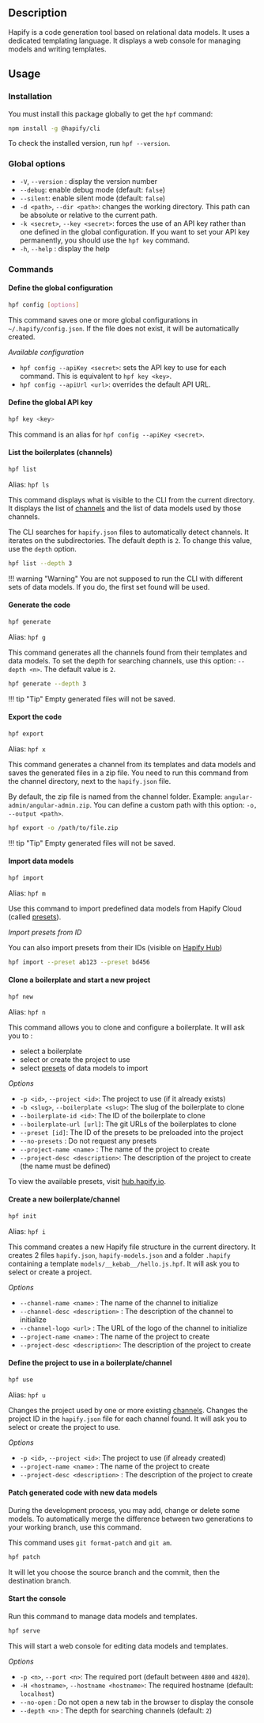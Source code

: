 ## Description

Hapify is a code generation tool based on relational data models.
It uses a dedicated templating language.
It displays a web console for managing models and writing templates.

## Usage

### Installation

You must install this package globally to get the `hpf` command:

```bash
npm install -g @hapify/cli
```

To check the installed version, run `hpf --version`.

### Global options

- `-V`, `--version` : display the version number
- `--debug`: enable debug mode (default: `false`)
- `--silent`: enable silent mode (default: `false`)
- `-d <path>`, `--dir <path>`: changes the working directory. This path can be absolute or relative to the current path.
- `-k <secret>`, `--key <secret>`: forces the use of an API key rather than one defined in the global configuration. If you want to set your API key permanently, you should use the `hpf key` command.
- `-h`, `--help` : display the help

### Commands

#### <a name="config"></a>Define the global configuration

```bash
hpf config [options]
```

This command saves one or more global configurations in `~/.hapify/config.json`.
If the file does not exist, it will be automatically created.

_Available configuration_

- `hpf config --apiKey <secret>`: sets the API key to use for each command. This is equivalent to `hpf key <key>`.
- `hpf config --apiUrl <url>`: overrides the default API URL.

#### <a name="key"></a>Define the global API key

```bash
hpf key <key>
```

This command is an alias for `hpf config --apiKey <secret>`.

####  <a name="list"></a>List the boilerplates (channels)

```bash
hpf list
```

Alias: `hpf ls`

This command displays what is visible to the CLI from the current directory.
It displays the list of [channels](../getting-started/concepts/terminology.md) and the list of data models used by those channels.

The CLI searches for `hapify.json` files to automatically detect channels.
It iterates on the subdirectories. The default depth is `2`.
To change this value, use the `depth` option.

```bash
hpf list --depth 3
```

!!! warning "Warning"
    You are not supposed to run the CLI with different sets of data models.
    If you do, the first set found will be used.

#### <a name="generate"></a>Generate the code

```bash
hpf generate
```

Alias: `hpf g`

This command generates all the channels found from their templates and data models.
To set the depth for searching channels, use this option: `--depth <n>`. The default value is `2`.

```bash
hpf generate --depth 3
```

!!! tip "Tip"
    Empty generated files will not be saved.

#### <a name="export"></a>Export the code

```bash
hpf export
```

Alias: `hpf x`

This command generates a channel from its templates and data models and saves the generated files in a zip file.
You need to run this command from the channel directory, next to the `hapify.json` file.

By default, the zip file is named from the channel folder.
Example: `angular-admin/angular-admin.zip`.
You can define a custom path with this option: `-o, --output <path>`.

```bash
hpf export -o /path/to/file.zip
```

!!! tip "Tip"
    Empty generated files will not be saved.

#### <a name="import"></a>Import data models

```bash
hpf import
```

Alias: `hpf m`

Use this command to import predefined data models from Hapify Cloud (called [presets](../getting-started/concepts/terminology.md)).

_Import presets from ID_

You can also import presets from their IDs (visible on [Hapify Hub](https://hub.hapify.io/))

```bash
hpf import --preset ab123 --preset bd456
```

#### <a name="new"></a>Clone a boilerplate and start a new project

```bash
hpf new
```

Alias: `hpf n`

This command allows you to clone and configure a boilerplate.
It will ask you to :

- select a boilerplate
- select or create the project to use
- select [presets](../getting-started/concepts/terminology.md) of data models to import

_Options_

- `-p <id>`, `--project <id>`: The project to use (if it already exists)
- `-b <slug>`, `--boilerplate <slug>`: The slug of the boilerplate to clone
- `--boilerplate-id <id>`: The ID of the boilerplate to clone
- `--boilerplate-url [url]`: The git URLs of the boilerplates to clone
- `--preset [id]`: The ID of the presets to be preloaded into the project
- `--no-presets` : Do not request any presets
- `--project-name <name>` : The name of the project to create
- `--project-desc <description>`: The description of the project to create (the name must be defined)

To view the available presets, visit [hub.hapify.io](https://hub.hapify.io).

#### <a name="init"></a>Create a new boilerplate/channel

```bash
hpf init
```

Alias: `hpf i`

This command creates a new Hapify file structure in the current directory.
It creates 2 files `hapify.json`, `hapify-models.json` and a folder `.hapify` containing a template `models/__kebab__/hello.js.hpf`.
It will ask you to select or create a project.

_Options_

- `--channel-name <name>` : The name of the channel to initialize
- `--channel-desc <description>` : The description of the channel to initialize
- `--channel-logo <url>` : The URL of the logo of the channel to initialize
- `--project-name <name>` : The name of the project to create
- `--project-desc <description>`: The description of the project to create

#### <a name="use"></a>Define the project to use in a boilerplate/channel

```bash
hpf use
```

Alias: `hpf u`

Changes the project used by one or more existing [channels](../getting-started/concepts/terminology.md).
Changes the project ID in the `hapify.json` file for each channel found.
It will ask you to select or create the project to use.

_Options_

- `-p <id>`, `--project <id>`: The project to use (if already created)
- `--project-name <name>` : The name of the project to create
- `--project-desc <description>` : The description of the project to create

#### <a name="patch"></a>Patch generated code with new data models
                         
During the development process, you may add, change or delete some models.
To automatically merge the difference between two generations to your working branch, use this command.

This command uses `git format-patch` and `git am`.

```bash
hpf patch
```

It will let you choose the source branch and the commit, then the destination branch.

#### <a name="serve"></a>Start the console

Run this command to manage data models and templates.

```bash
hpf serve
```

This will start a web console for editing data models and templates.

_Options_

- `-p <n>`, `--port <n>`: The required port (default between `4800` and `4820`).
- `-H <hostname>`, `--hostname <hostname>`: The required hostname (default: `localhost`)
- `--no-open` : Do not open a new tab in the browser to display the console
- `--depth <n>` : The depth for searching channels (default: `2`)
